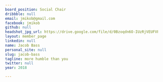 ```yaml
---
board_position: Social Chair
dribbble: null
email: jmikob@gmail.com
facebook: jmikob
github: null
headshot_jpg_url: https://drive.google.com/file/d/0Bzoqdn6O-IUzRjVEUFVPWVlBVTA/view?usp=sharing
layout: member_page
linkedin: null
name: Jacob Bass
personal_site: null
slug: jacob-bass
tagline: more humble than you
twitter: null
year: 2018

---
```

